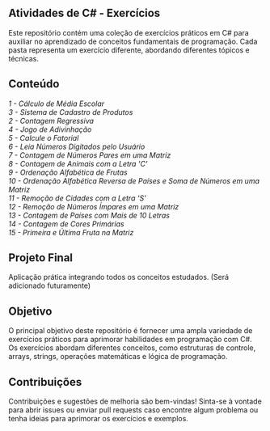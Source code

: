## Atividades de C# - Exercícios
Este repositório contém uma coleção de exercícios práticos em C# para auxiliar no aprendizado de conceitos fundamentais de programação. Cada pasta representa um exercício diferente, abordando diferentes tópicos e técnicas.

## Conteúdo
*1 - Cálculo de Média Escolar*<br />
*3 - Sistema de Cadastro de Produtos*<br />
*2 - Contagem Regressiva*<br />
*4 - Jogo de Adivinhação*<br />
*5 - Calcule o Fatorial*<br />
*6 - Leia Números Digitados pelo Usuário*<br />
*7 - Contagem de Números Pares em uma Matriz*<br />
*8 - Contagem de Animais com a Letra 'C'*<br />
*9 - Ordenação Alfabética de Frutas*<br />
*10 - Ordenação Alfabética Reversa de Países e Soma de Números em uma Matriz*<br />
*11 - Remoção de Cidades com a Letra 'S'*<br />
*12 - Remoção de Números Ímpares em uma Matriz*<br />
*13 - Contagem de Países com Mais de 10 Letras*<br />
*14 - Contagem de Cores Primárias*<br />
*15 - Primeira e Última Fruta na Matriz*<br />

## Projeto Final 
Aplicação prática integrando todos os conceitos estudados. (Será adicionado futuramente)

## Objetivo
O principal objetivo deste repositório é fornecer uma ampla variedade de exercícios práticos para aprimorar habilidades em programação com C#.<br />
Os exercícios abordam diferentes conceitos, como estruturas de controle, arrays, strings, operações matemáticas e lógica de programação.

## Contribuições
Contribuições e sugestões de melhoria são bem-vindas! Sinta-se à vontade para abrir issues ou enviar pull requests caso encontre algum problema ou tenha ideias para aprimorar os exercícios e exemplos.
